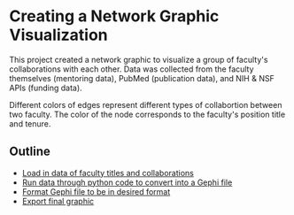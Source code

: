 # Creating a Network Graphic Visualization 

This project created a network graphic to visualize a group of faculty's collaborations with each other. Data was collected from the faculty themselves (mentoring data), PubMed (publication data), and NIH & NSF APIs (funding data). 

Different colors of edges represent different types of collabortion between two faculty. The color of the node corresponds to the faculty's position title and tenure. 

## Outline
- [Load in data of faculty titles and collaborations](Data/)
- [Run data through python code to convert into a Gephi file](Code/TSVtoGEXF.equalweights.ipynb)
- [Format Gephi file to be in desired format](PPPID_2019_gephidoc_curved.gephi)
- [Export final graphic](NetworkGraphic_PPPID_2019_Curved.png)
